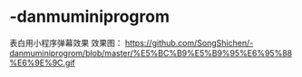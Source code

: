 # -danmuminiprogrom
表白用小程序弹幕效果
效果图：
https://github.com/SongShichen/-danmuminiprogrom/blob/master/%E5%BC%B9%E5%B9%95%E6%95%88%E6%9E%9C.gif
